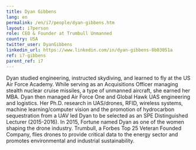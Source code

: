 ```yaml
---
title: Dyan Gibbens
lang: en
permalink: /en/i7/people/dyan-gibbens.htm
layout: i7person
role: CEO & Founder at Trumbull Unmanned
country: USA
twitter_user: DyanGibbens
linkedin_url: https://www.linkedin.com/in/dyan-gibbens-8b03051a
ref: i7-gibbens
parent_ref: i7
---
```

Dyan studied engineering, instructed skydiving, and learned to fly at the US Air Force Academy. While serving as an Acquisitions Officer managing stealth nuclear cruise missiles, a type of unmanned aircraft, she earned her MBA. Dyan then managed Air Force One and Global Hawk UAS engineering and logistics. Her Ph.D. research in UAS/drones, RFID,  wireless systems, machine learning/computer vision and the promotion of hydrocarbon sequestration from a UAV led Dyan to be selected as an SPE Distinguished Lecturer (2015-2016). In 2015, Fortune named Dyan as one of the women shaping the drone industry. Trumbull, a Forbes Top 25 Veteran Founded Company, flies drones to provide critical data to the energy sector and promotes environmental and industrial sustainability.